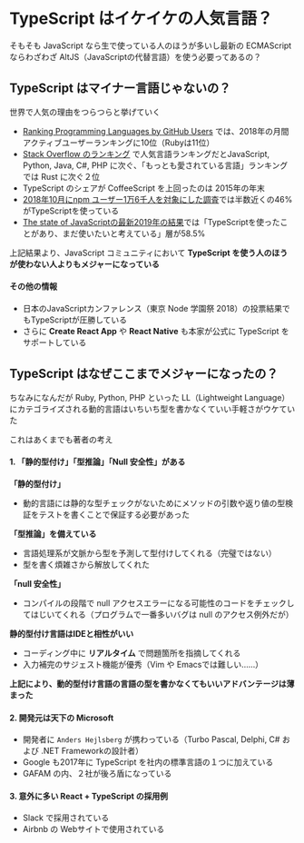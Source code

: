 # TypeScript はイケイケの人気言語？

そもそも JavaScript なら生で使っている人のほうが多いし最新の ECMAScript ならわざわざ AltJS（JavaScriptの代替言語）を使う必要ってあるの？

## TypeScript はマイナー言語じゃないの？

世界で人気の理由をつらつらと挙げていく

- [Ranking Programming Languages by GitHub Users](https://www.benfrederickson.com/ranking-programming-languages-by-github-users/) では、2018年の月間アクティブユーザーランキングに10位（Rubyは11位）
- [Stack Overflow のランキング](https://insights.stackoverflow.com/survey/2019#most-popular-technologies) で人気言語ランキングだとJavaScript, Python, Java, C#, PHP に次ぐ、「もっとも愛されている言語」ランキングでは Rust に次ぐ２位
- TypeScript のシェアが CoffeeScript を上回ったのは 2015年の年末
- [2018年10月にnpm ユーザー1万6千人を対象にした調査](https://slides.com/seldo/npm-future-of-javascript)では半数近くの46%がTypeScriptを使っている
- [The state of JavaScriptの最新2019年の結果](https://2019.stateofjs.com/javascript-flavors/typescript/)では「TypeScriptを使ったことがあり、まだ使いたいと考えている」層が58.5%

上記結果より、JavaScript コミュニティにおいて **TypeScript を使う人のほうが使わない人よりもメジャーになっている**

#### その他の情報

- 日本のJavaScriptカンファレンス（東京 Node 学園祭 2018）の投票結果でもTypeScriptが圧勝している
- さらに **Create React App** や **React Native** も本家が公式に TypeScript をサポートしている

## TypeScript はなぜここまでメジャーになったの？

ちなみになんだが Ruby, Python, PHP といった LL（Lightweight Language）にカテゴライズされる動的言語はいちいち型を書かなくていい手軽さがウケていた

これはあくまでも著者の考え

#### 1. 「静的型付け」「型推論」「Null 安全性」がある

**「静的型付け」**

- 動的言語には静的な型チェックがないためにメソッドの引数や返り値の型検証をテストを書くことで保証する必要があった

**「型推論」を備えている**

- 言語処理系が文脈から型を予測して型付けしてくれる（完璧ではない）
- 型を書く煩雑さから解放してくれた

**「null 安全性」**

- コンパイルの段階で null アクセスエラーになる可能性のコードをチェックしてはじいてくれる（プログラムで一番多いバグは null のアクセス例外だが）

**静的型付け言語はIDEと相性がいい**

- コーディング中に **リアルタイム** で問題箇所を指摘してくれる
- 入力補完のサジェスト機能が優秀（Vim や Emacsでは難しい……）

**上記により、動的型付け言語の言語の型を書かなくてもいいアドバンテージは薄まった**

#### 2. 開発元は天下の Microsoft

- 開発者に `Anders Hejlsberg` が携わっている（Turbo Pascal, Delphi, C# および .NET Frameworkの設計者）
- Google も2017年に TypeScript を社内の標準言語の１つに加えている
- GAFAM の内、２社が後ろ盾になっている

#### 3. 意外に多い React + TypeScript の採用例

- Slack で採用されている
- Airbnb の Webサイトで使用されている
